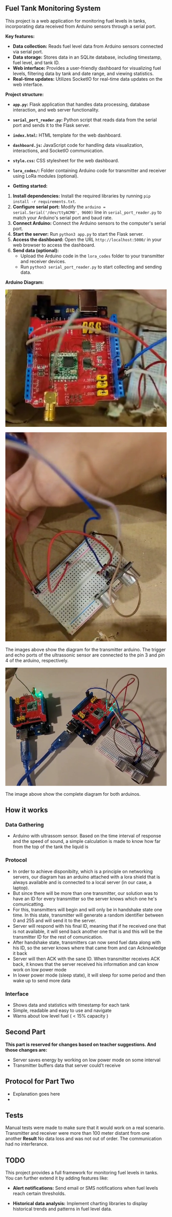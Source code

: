 ## Fuel Tank Monitoring System

This project is a web application for monitoring fuel levels in tanks, incorporating data received from Arduino sensors through a serial port.

**Key features:**

* **Data collection:** Reads fuel level data from Arduino sensors connected via serial port.
* **Data storage:** Stores data in an SQLite database, including timestamp, fuel level, and tank ID.
* **Web interface:** Provides a user-friendly dashboard for visualizing fuel levels, filtering data by tank and date range, and viewing statistics.
* **Real-time updates:** Utilizes SocketIO for real-time data updates on the web interface.

**Project structure:**

* **`app.py`:** Flask application that handles data processing, database interaction, and web server functionality.
* **`serial_port_reader.py`:** Python script that reads data from the serial port and sends it to the Flask server.
* **`index.html`:** HTML template for the web dashboard.
* **`dashboard.js`:** JavaScript code for handling data visualization, interactions, and SocketIO communication.
* **`style.css`:** CSS stylesheet for the web dashboard.
* **`lora_codes/`:** Folder containing Arduino code for transmitter and receiver using LoRa modules (optional).

* **Getting started:**

1. **Install dependencies:** Install the required libraries by running `pip install -r requirements.txt`.
2. **Configure serial port:** Modify the `arduino = serial.Serial('/dev/ttyACM0', 9600)` line in `serial_port_reader.py` to match your Arduino's serial port and baud rate.
3. **Connect Arduino:** Connect the Arduino sensors to the computer's serial port.
4. **Start the server:** Run `python3 app.py` to start the Flask server.
5. **Access the dashboard:** Open the URL `http://localhost:5000/` in your web browser to access the dashboard.
6. **Send data (optional):**
    * Upload the Arduino code in the `lora_codes` folder to your transmitter and receiver devices.
    * Run `python3 serial_port_reader.py` to start collecting and sending data.

**Arduino Diagram:**

![Transmitter Arduino](images/1000187000.jpg)

![Ultrassonic Sensor](images/1000187002.jpg)

The images above show the diagram for the transmitter arduino. The trigger and echo ports of the ultrassonic sensor are connected to the pin 3 and pin 4 of the arduino, respectively.

![Complete Diagram](images/1000187004.jpg)

The image above show the complete diagram for both arduinos.

## How it works
### Data Gathering
- Arduino with ultrassom sensor. Based on the time interval of response and the speed of sound, a simple calculation is made to know how far from the top of the tank the liquid is
### Protocol
- In order to achieve disponibilty, which is a principle on networking servers, our diagram has an arduino attached with a lora shield that is always available and is connected to a local server (in our case, a laptop).
- But since there will be more than one transmitter, our solution was to have an ID for every transmitter so the server knows which one he's comunicatting.
- For this, transmitters will begin and will only be in handshake state one time. In this state, transmitter will generate a random identifier between 0 and 255 and will send it to the server.
- Server will respond with his final ID, meaning that if he received one that is not available, it will send back another one that is and this will be the transmitter ID for the rest of comunication.
- After handshake state, transmitters can now send fuel data along with his ID, so the server knows where that came from and can Acknowledge it back
- Server will then ACK with the sane ID. When transmitter receives ACK back, it knows that the server received his information and can know work on low power mode
- In lower power mode (sleep state), it will sleep for some period and then wake up to send more data
### Interface
- Shows data and statistics with timestamp for each tank
- Simple, readable and easy to use and navigate
- Warns about low level fuel ( < 15% capacity ) 
## Second Part
**This part is reserved for changes based on teacher suggestions. And those changes are:**
- Server saves energy by working on low power mode on some interval
- Transmitter buffers data that server could't receive

## Protocol for Part Two
- Explanation goes here
- 
## Tests
Manual tests were made to make sure that it would work on a real scenario.
Transmitter and receiver were more than 100 meter distant from one another
**Result** No data loss and was not out of order. The communication had no interferance.

## TODO
This project provides a full framework for monitoring fuel levels in tanks. You can further extend it by adding features like:

* **Alert notifications:** Send email or SMS notifications when fuel levels reach certain thresholds.

* **Historical data analysis:** Implement charting libraries to display historical trends and patterns in fuel level data.
